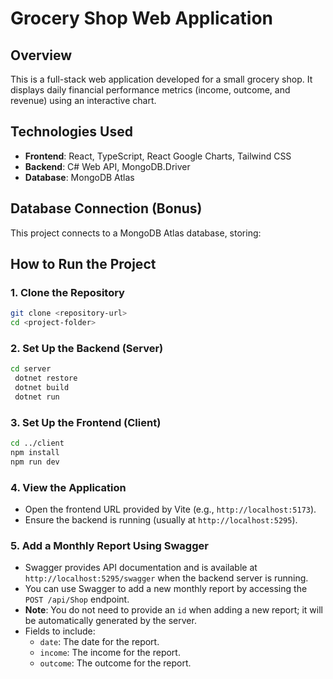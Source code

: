 # Grocery Shop Web Application

## Overview
This is a full-stack web application developed for a small grocery shop. It displays daily financial performance metrics (income, outcome, and revenue) using an interactive chart.

## Technologies Used
- **Frontend**: React, TypeScript, React Google Charts, Tailwind CSS
- **Backend**: C# Web API, MongoDB.Driver
- **Database**: MongoDB Atlas

## Database Connection (Bonus)
This project connects to a MongoDB Atlas database, storing:

## How to Run the Project

### 1. Clone the Repository
```bash
git clone <repository-url>
cd <project-folder>
```

### 2. Set Up the Backend (Server)
```bash
cd server
 dotnet restore
 dotnet build
 dotnet run
```

### 3. Set Up the Frontend (Client)
```bash
cd ../client
npm install
npm run dev
```

### 4. View the Application
- Open the frontend URL provided by Vite (e.g., `http://localhost:5173`).
- Ensure the backend is running (usually at `http://localhost:5295`).

### 5. Add a Monthly Report Using Swagger
- Swagger provides API documentation and is available at `http://localhost:5295/swagger` when the backend server is running.
- You can use Swagger to add a new monthly report by accessing the `POST /api/Shop` endpoint.
- **Note**: You do not need to provide an `id` when adding a new report; it will be automatically generated by the server.
- Fields to include:
  - `date`: The date for the report.
  - `income`: The income for the report.
  - `outcome`: The outcome for the report.
